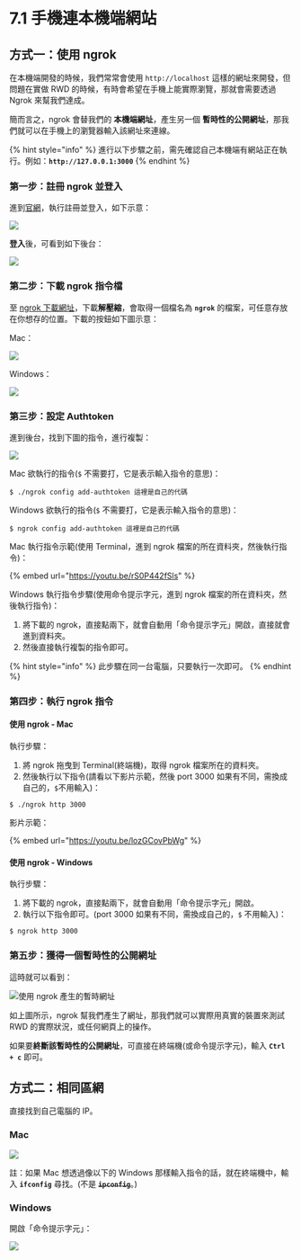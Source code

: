 # 7.1 手機連本機端網站

## 方式一：使用 ngrok

在本機端開發的時候，我們常常會使用 `http://localhost` 這樣的網址來開發，但問題在實做 RWD 的時候，有時會希望在手機上能實際瀏覽，那就會需要透過 Ngrok 來幫我們達成。

簡而言之，ngrok 會替我們的 **本機端網址**，產生另一個 **暫時性的公開網址**，那我們就可以在手機上的瀏覽器輸入該網址來連線。

{% hint style="info" %}
進行以下步驟之前，需先確認自己本機端有網站正在執行。例如：**`http://127.0.0.1:3000`**
{% endhint %}



### 第一步：註冊 ngrok 並登入

進到[官網](https://ngrok.com)，執行註冊並登入，如下示意：

![](../.gitbook/assets/ngrok\_signup.png)

**登入**後，可看到如下後台：

![](../.gitbook/assets/ngrok\_dashboard.png)



### 第二步：下載 ngrok 指令檔

至 [ngrok 下載網址](https://ngrok.com/download)，下載**解壓縮**，會取得一個檔名為 **`ngrok`** 的檔案，可任意存放在你想存的位置。下載的按鈕如下圖示意：

Mac：

![](../.gitbook/assets/ngrok\_mac\_download.png)

Windows：

![](../.gitbook/assets/ngrok\_window\_download.png)



### 第三步：設定 Authtoken

進到後台，找到下圖的指令，進行複製：

![](../.gitbook/assets/ngrok\_auth.png)

Mac 欲執行的指令(`$` 不需要打，它是表示輸入指令的意思)：

```
$ ./ngrok config add-authtoken 這裡是自己的代碼
```

Windows 欲執行的指令(`$` 不需要打，它是表示輸入指令的意思)：

```
$ ngrok config add-authtoken 這裡是自己的代碼
```





Mac 執行指令示範(使用 Terminal，進到 ngrok 檔案的所在資料夾，然後執行指令)：

{% embed url="https://youtu.be/rS0P442fSls" %}



Windows 執行指令步驟(使用命令提示字元，進到 ngrok 檔案的所在資料夾，然後執行指令)：

1. 將下載的 ngrok，直接點兩下，就會自動用「命令提示字元」開啟，直接就會進到資料夾。
2. 然後直接執行複製的指令即可。



{% hint style="info" %}
此步驟在同一台電腦，只要執行一次即可。
{% endhint %}



### 第四步：執行 ngrok 指令

#### 使用 ngrok - Mac

執行步驟：

1. 將 ngrok 拖曳到 Terminal(終端機)，取得 ngrok 檔案所在的資料夾。
2. 然後執行以下指令(請看以下影片示範，然後 port 3000 如果有不同，需換成自己的，`$`不用輸入)：

```
$ ./ngrok http 3000
```



影片示範：

{% embed url="https://youtu.be/lozGCovPbWg" %}

####

#### 使用 ngrok - Windows

執行步驟：

1. 將下載的 ngrok，直接點兩下，就會自動用「命令提示字元」開啟。
2. 執行以下指令即可。(port 3000 如果有不同，需換成自己的，`$` 不用輸入)：

```
$ ngrok http 3000
```



### 第五步：獲得一個暫時性的公開網址

這時就可以看到：

![使用 ngrok 產生的暫時網址](../.gitbook/assets/ngrok\_demo\_result.png)

如上圖所示，ngrok 幫我們產生了網址，那我們就可以實際用真實的裝置來測試 RWD 的實際狀況，或任何網頁上的操作。



如果要**終斷該暫時性的公開網址**，可直接在終端機(或命令提示字元)，輸入 **`Ctrl + c`** 即可。





## 方式二：相同區網

直接找到自己電腦的 IP。

### Mac

![](../.gitbook/assets/mac\_find\_ip\_method.png)

註：如果 Mac 想透過像以下的 Windows 那樣輸入指令的話，就在終端機中，輸入 **`ifconfig`** 尋找。(不是 ~~**`ipconfig`**~~。)





### Windows

開啟「命令提示字元」：

![](../.gitbook/assets/window\_find\_ip\_method.png)

